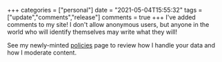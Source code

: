 +++
categories = ["personal"]
date = "2021-05-04T15:55:32"
tags = ["update","comments","release"]
comments = true
+++
I've added comments to my site! I don't allow anonymous users, but anyone in the world who will identify themselves may write what they will!

See my newly-minted [policies](https://alexbilson.dev/policies/) page to review how I handle your data and how I moderate content.

